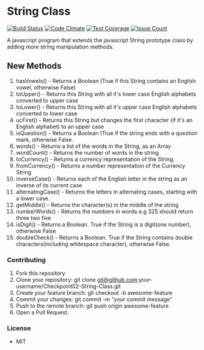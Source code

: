 # String Class 
[![Build Status](https://travis-ci.org/andela-venogwe/Checkpoint02-String-Class.svg?branch=master)](https://travis-ci.org/andela-venogwe/Checkpoint02-String-Class) [![Code Climate](https://codeclimate.com/github/andela-venogwe/Checkpoint02-String-Class/badges/gpa.svg)](https://codeclimate.com/github/andela-venogwe/Checkpoint02-String-Class) [![Test Coverage](https://codeclimate.com/github/andela-venogwe/Checkpoint02-String-Class/badges/coverage.svg)](https://codeclimate.com/github/andela-venogwe/Checkpoint02-String-Class/coverage) [![Issue Count](https://codeclimate.com/github/andela-venogwe/Checkpoint02-String-Class/badges/issue_count.svg)](https://codeclimate.com/github/andela-venogwe/Checkpoint02-String-Class)

A javascript program that extends the javascript String prototype class by adding more string manipulation methods.

## New Methods
1. hasVowels() - Returns a Boolean (True if this String contains an English vowel, otherwise False)
2. toUpper() - Returns this String with all it's lower case English alphabets converted to upper case
3. toLower() - Returns this String with all it's upper case English alphabets converted to lower case
4. ucFirst() - Returns this String but changes the first character (if it's an English alphabet) to an upper case
5. isQuestion() - Returns a Boolean (True if the string ends with a question mark, otherwise False.
6. words() - Returns a list of the words in the String, as an Array
7. wordCount() - Returns the number of words in the string
8. toCurrency() - Returns a currency representation of the String.
9. fromCurrency() - Returns a number representation of the Currency String
10. inverseCase() - Returns each of the English letter in the string as an inverse of its current case
11. alternatingCase() - Returns the letters in alternating cases, starting with a lower case.
12. getMiddle() - Returns the character(s) in the middle of the string
13. numberWords() - Returns the numbers in words e.g 325 should return three two five
14. isDigit() - Returns a Boolean. True if the String is a digit(one number), otherwise False
15. doubleCheck() - Returns a Boolean. True if the String contains double characters(including whitespace character), otherwise False.

### Contributing
1. Fork this repository
2. Clone your repository: git clone git@github.com:your-username/Checkpoint02-String-Class.git
3. Create your feature branch: git checkout -b awesome-feature
4. Commit your changes: git commit -m "your commit message"
5. Push to the remote branch: git push origin awesome-feature
6. Open a Pull Request.

### License
- MIT